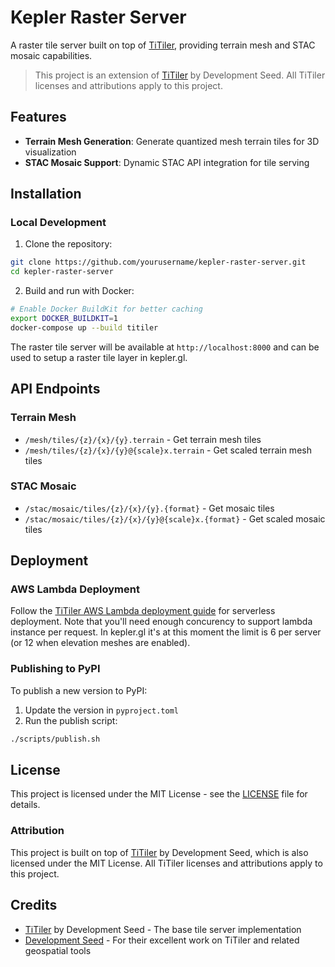 # Kepler Raster Server

A raster tile server built on top of [TiTiler](https://github.com/developmentseed/titiler), providing terrain mesh and STAC mosaic capabilities.

> This project is an extension of [TiTiler](https://github.com/developmentseed/titiler) by Development Seed. All TiTiler licenses and attributions apply to this project.

## Features

- **Terrain Mesh Generation**: Generate quantized mesh terrain tiles for 3D visualization
- **STAC Mosaic Support**: Dynamic STAC API integration for tile serving

## Installation

### Local Development

1. Clone the repository:

```bash
git clone https://github.com/yourusername/kepler-raster-server.git
cd kepler-raster-server
```

2. Build and run with Docker:

```bash
# Enable Docker BuildKit for better caching
export DOCKER_BUILDKIT=1
docker-compose up --build titiler
```

The raster tile server will be available at `http://localhost:8000` and can be used to setup a raster tile layer in kepler.gl.

## API Endpoints

### Terrain Mesh

- `/mesh/tiles/{z}/{x}/{y}.terrain` - Get terrain mesh tiles
- `/mesh/tiles/{z}/{x}/{y}@{scale}x.terrain` - Get scaled terrain mesh tiles

### STAC Mosaic

- `/stac/mosaic/tiles/{z}/{x}/{y}.{format}` - Get mosaic tiles
- `/stac/mosaic/tiles/{z}/{x}/{y}@{scale}x.{format}` - Get scaled mosaic tiles

## Deployment

### AWS Lambda Deployment

Follow the [TiTiler AWS Lambda deployment guide](https://developmentseed.org/titiler/deployment/aws/lambda/) for serverless deployment. Note that you'll need enough concurency to support lambda instance per request. In kepler.gl it's at this moment the limit is 6 per server (or 12 when elevation meshes are enabled).

### Publishing to PyPI

To publish a new version to PyPI:

1. Update the version in `pyproject.toml`
2. Run the publish script:

```bash
./scripts/publish.sh
```

## License

This project is licensed under the MIT License - see the [LICENSE](LICENSE) file for details.

### Attribution

This project is built on top of [TiTiler](https://github.com/developmentseed/titiler) by Development Seed, which is also licensed under the MIT License. All TiTiler licenses and attributions apply to this project.

## Credits

- [TiTiler](https://github.com/developmentseed/titiler) by Development Seed - The base tile server implementation
- [Development Seed](https://developmentseed.org/) - For their excellent work on TiTiler and related geospatial tools
